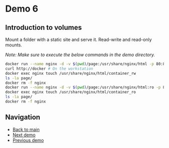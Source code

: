 # Demo 6

## Introduction to volumes

Mount a folder with a static site and serve it.
Read-write and read-only mounts.

_Note: Make sure to execute the below commands in the demo directory._

```bash
docker run --name nginx -d -v $(pwd)/page:/usr/share/nginx/html -p 80:80 nginx:1.20-alpine
curl http://docker # On the workstation
docker exec nginx touch /usr/share/nginx/html/container_rw
ls -la page/
docker rm -f nginx
docker run --name nginx -d -v $(pwd)/page:/usr/share/nginx/html:ro -p 80:80 nginx:1.20-alpine
docker exec nginx touch /usr/share/nginx/html/container_ro
ls -la page/
docker rm -f nginx
```

## Navigation

- [Back to main](../README.md)
- [Next demo](../demo_7/README.md)
- [Previous demo](../demo_5/README.md)
